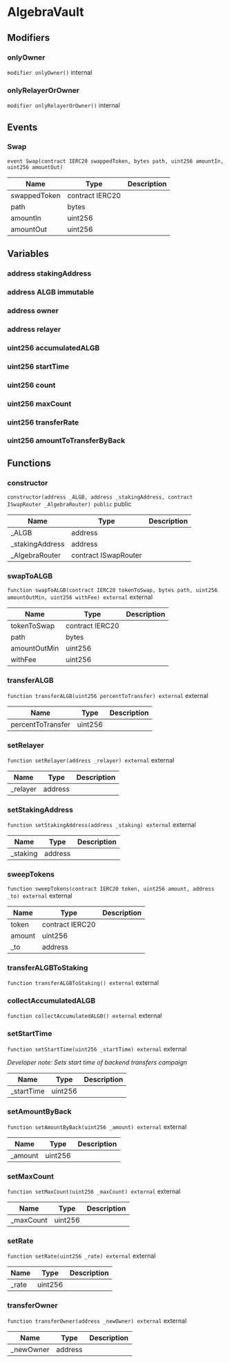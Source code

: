 

# AlgebraVault







## Modifiers
### onlyOwner


`modifier onlyOwner()`  internal







### onlyRelayerOrOwner


`modifier onlyRelayerOrOwner()`  internal








## Events
### Swap


`event Swap(contract IERC20 swappedToken, bytes path, uint256 amountIn, uint256 amountOut)`  





| Name | Type | Description |
| ---- | ---- | ----------- |
| swappedToken | contract IERC20 |  |
| path | bytes |  |
| amountIn | uint256 |  |
| amountOut | uint256 |  |



## Variables
### address stakingAddress 



### address ALGB immutable



### address owner 



### address relayer 



### uint256 accumulatedALGB 



### uint256 startTime 



### uint256 count 



### uint256 maxCount 



### uint256 transferRate 



### uint256 amountToTransferByBack 




## Functions
### constructor


`constructor(address _ALGB, address _stakingAddress, contract ISwapRouter _AlgebraRouter) public`  public





| Name | Type | Description |
| ---- | ---- | ----------- |
| _ALGB | address |  |
| _stakingAddress | address |  |
| _AlgebraRouter | contract ISwapRouter |  |


### swapToALGB


`function swapToALGB(contract IERC20 tokenToSwap, bytes path, uint256 amountOutMin, uint256 withFee) external`  external





| Name | Type | Description |
| ---- | ---- | ----------- |
| tokenToSwap | contract IERC20 |  |
| path | bytes |  |
| amountOutMin | uint256 |  |
| withFee | uint256 |  |


### transferALGB


`function transferALGB(uint256 percentToTransfer) external`  external





| Name | Type | Description |
| ---- | ---- | ----------- |
| percentToTransfer | uint256 |  |


### setRelayer


`function setRelayer(address _relayer) external`  external





| Name | Type | Description |
| ---- | ---- | ----------- |
| _relayer | address |  |


### setStakingAddress


`function setStakingAddress(address _staking) external`  external





| Name | Type | Description |
| ---- | ---- | ----------- |
| _staking | address |  |


### sweepTokens


`function sweepTokens(contract IERC20 token, uint256 amount, address _to) external`  external





| Name | Type | Description |
| ---- | ---- | ----------- |
| token | contract IERC20 |  |
| amount | uint256 |  |
| _to | address |  |


### transferALGBToStaking


`function transferALGBToStaking() external`  external







### collectAccumulatedALGB


`function collectAccumulatedALGB() external`  external







### setStartTime


`function setStartTime(uint256 _startTime) external`  external


*Developer note: Sets start time of backend transfers campaign*



| Name | Type | Description |
| ---- | ---- | ----------- |
| _startTime | uint256 |  |


### setAmountByBack


`function setAmountByBack(uint256 _amount) external`  external





| Name | Type | Description |
| ---- | ---- | ----------- |
| _amount | uint256 |  |


### setMaxCount


`function setMaxCount(uint256 _maxCount) external`  external





| Name | Type | Description |
| ---- | ---- | ----------- |
| _maxCount | uint256 |  |


### setRate


`function setRate(uint256 _rate) external`  external





| Name | Type | Description |
| ---- | ---- | ----------- |
| _rate | uint256 |  |


### transferOwner


`function transferOwner(address _newOwner) external`  external





| Name | Type | Description |
| ---- | ---- | ----------- |
| _newOwner | address |  |






